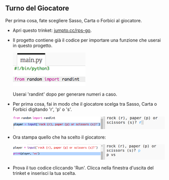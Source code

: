 ## Turno del Giocatore

Per prima cosa, fate scegliere Sasso, Carta o Forbici al giocatore.

+ Apri questo trinket: <a href="http://jumpto.cc/rps-go" target="_blank">jumpto.cc/rps-go</a>.

+ Il progetto contiene già il codice per importare una funzione che userai in questo progetto.

  ![screenshot](images/rps-imports.png)

  Userai 'randint' dopo per generare numeri a caso.

+ Per prima cosa, fai in modo che il giocatore scelga tra Sasso, Carta o Forbici digitando 'r', 'p' o 's'.

  ![screenshot](images/rps-input.png)

+ Ora stampa quello che ha scelto il giocatore:

  ![screenshot](images/rps-player.png)

+ Prova il tuo codice cliccando 'Run'. Clicca nella finestra d'uscita del trinket e inserisci la tua scelta.


